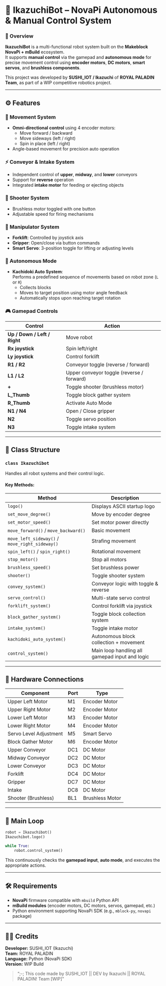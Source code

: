 # 🤖 IkazuchiBot – NovaPi Autonomous & Manual Control System

### 📘 Overview
**IkazuchiBot** is a multi-functional robot system built on the **Makeblock NovaPi + mBuild** ecosystem.  
It supports **manual control** via the gamepad and **autonomous mode** for precise movement control using **encoder motors**, **DC motors**, **smart servos**, and **brushless components**.  

This project was developed by **SUSHI_IOT / Ikazuchi** of **ROYAL PALADIN Team**, as part of a WIP competitive robotics project.

---

## ⚙️ Features

### 🚗 Movement System
- **Omni-directional control** using 4 encoder motors:
  - Move forward / backward  
  - Move sideways (left / right)  
  - Spin in place (left / right)  
- Angle-based movement for precision auto operation  

### ⚡ Conveyor & Intake System
- Independent control of **upper**, **midway**, and **lower** conveyors  
- Support for **reverse** operation  
- Integrated **intake motor** for feeding or ejecting objects  

### 🎯 Shooter System
- Brushless motor toggled with one button  
- Adjustable speed for firing mechanisms  

### 🦾 Manipulator System
- **Forklift**: Controlled by joystick axis  
- **Gripper**: Open/close via button commands  
- **Smart Servo**: 3-position toggle for lifting or adjusting levels  

### 🤖 Autonomous Mode
- **Kachidoki Auto System**:  
  Performs a predefined sequence of movements based on robot zone (`L` or `R`)  
  - Collects blocks  
  - Moves to target position using motor angle feedback  
  - Automatically stops upon reaching target rotation  

### 🎮 Gamepad Controls

| Control | Action |
|----------|--------|
| **Up / Down / Left / Right** | Move robot |
| **Rx joystick** | Spin left/right |
| **Ly joystick** | Control forklift |
| **R1 / R2** | Conveyor toggle (reverse / forward) |
| **L1 / L2** | Upper conveyor toggle (reverse / forward) |
| **+** | Toggle shooter (brushless motor) |
| **L_Thumb** | Toggle block gather system |
| **R_Thumb** | Activate Auto Mode |
| **N1 / N4** | Open / Close gripper |
| **N2** | Toggle servo position |
| **N3** | Toggle intake system |

---

## 🧠 Class Structure

### `class Ikazuchibot`
Handles all robot systems and their control logic.

#### Key Methods:
| Method | Description |
|--------|-------------|
| `logo()` | Displays ASCII startup logo |
| `set_move_degree()` | Move by encoder degree |
| `set_motor_speed()` | Set motor power directly |
| `move_forward()` / `move_backward()` | Basic movement |
| `move_left_sideway()` / `move_right_sideway()` | Strafing movement |
| `spin_left()` / `spin_right()` | Rotational movement |
| `stop_motor()` | Stop all motors |
| `brushless_speed()` | Set brushless power |
| `shooter()` | Toggle shooter system |
| `convey_system()` | Conveyor logic with toggle & reverse |
| `servo_control()` | Multi-state servo control |
| `forklift_system()` | Control forklift via joystick |
| `block_gather_system()` | Toggle block collection system |
| `intake_system()` | Toggle intake motor |
| `kachidoki_auto_system()` | Autonomous block collection + movement |
| `control_system()` | Main loop handling all gamepad input and logic |

---

## 🧩 Hardware Connections

| Component | Port | Type |
|------------|------|------|
| Upper Left Motor | M1 | Encoder Motor |
| Upper Right Motor | M2 | Encoder Motor |
| Lower Left Motor | M3 | Encoder Motor |
| Lower Right Motor | M4 | Encoder Motor |
| Servo Level Adjustment | M5 | Smart Servo |
| Block Gather Motor | M6 | Encoder Motor |
| Upper Conveyor | DC1 | DC Motor |
| Midway Conveyor | DC2 | DC Motor |
| Lower Conveyor | DC3 | DC Motor |
| Forklift | DC4 | DC Motor |
| Gripper | DC7 | DC Motor |
| Intake | DC8 | DC Motor |
| Shooter (Brushless) | BL1 | Brushless Motor |

---

## 🔁 Main Loop

```python
robot = Ikazuchibot()
Ikazuchibot.logo()

while True:
    robot.control_system()
```

This continuously checks the **gamepad input**, **auto mode**, and executes the appropriate actions.

---

## 🛠️ Requirements

- **NovaPi** firmware compatible with `mbuild` Python API  
- **mBuild modules** (encoder motors, DC motors, servos, gamepad, etc.)  
- Python environment supporting NovaPi SDK (e.g., `mblock-py`, `novapi` package)

---

## 🧑‍💻 Credits

**Developer:** SUSHI_IOT (Ikazuchi)  
**Team:** ROYAL PALADIN  
**Language:** Python (NovaPi SDK)  
**Version:** WIP Build  

> “;-; This code made by SUSHI_IOT || DEV by Ikazuchi || ROYAL PALADIN! Team [WIP]”
